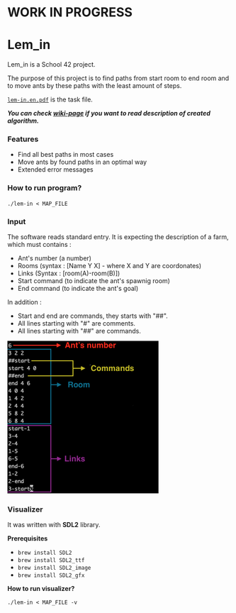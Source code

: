 # WORK IN PROGRESS

# Lem_in

Lem_in is a School 42 project.

The purpose of this project is to find paths from start room to end room and to move ants by these paths with the least amount of steps.

[`lem-in.en.pdf`](/lem-in.en.pdf) is the task file.

_**You can check [wiki-page](../../wiki/Algorithm) if you want to read description of created algorithm.**_

### Features

* Find all best paths in most cases
* Move ants by found paths in an optimal way
* Extended error messages

### How to run program?

```
./lem-in < MAP_FILE
```

### Input

The software reads standard entry. It is expecting the description of a farm, which must contains :

* Ant's number (a number)
* Rooms (syntax : [Name Y X] - where X and Y are coordonates)
* Links (Syntax : [room(A)-room(B)])
* Start command (to indicate the ant's spawnig room)
* End command (to indicate the ant's goal)

In addition :

* Start and end are commands, they starts with "##".
* All lines starting with "#" are comments.
* All lines starting with "##" are commands.

![input](img/input_lem_in.png)

### Visualizer

It was written with **SDL2** library.

**Prerequisites**

* `brew install SDL2`
* `brew install SDL2_ttf`
* `brew install SDL2_image`
* `brew install SDL2_gfx`

**How to run visualizer?**

```
./lem-in < MAP_FILE -v
```
